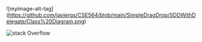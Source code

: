 ![myimage-alt-tag] (https://github.com/javiergs/CSE564/blob/main/SimpleDragDrop/SDDWithDelegate/Class%20Diagram.png)

![stack Overflow](http://lmsotfy.com/so.png)
